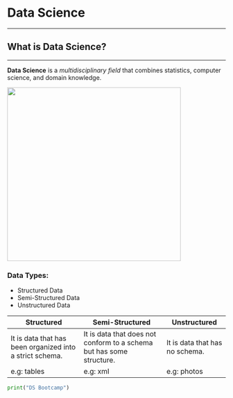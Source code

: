 # Data Science

---
## What is Data Science?

---
**Data Science** is a *multidisciplinary field* that combines statistics, computer science, and domain knowledge.

<img src="DS.png" width="400" height="400">

### Data Types:
- Structured Data
- Semi-Structured Data
- Unstructured Data

 **Structured**      | **Semi-Structured**        | **Unstructured**           | 
|---------------------|----------------------------|----------------------------|
| It is data that has been organized into a strict schema. | It is data that does not conform to a schema but has some structure. | It is data that has no schema. | 
| e.g: tables         | e.g: xmI                   | e.g: photos                |

```python
print("DS Bootcamp")
```
